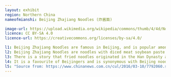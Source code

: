 ```yaml
---
layout: exhibit
region: Northern China
nameofmianshi: Beijing Zhajiang Noodles (炸酱面)

image-url: https://upload.wikimedia.org/wikipedia/commons/thumb/4/4d/Noodles_with_diced_meat_soybean_paste_with_8_toppings_%2820210112174522%29.jpg/640px-Noodles_with_diced_meat_soybean_paste_with_8_toppings_%2820210112174522%29.jpg
licence: CC BY-SA 4.0
licence-url: https://creativecommons.org/licenses/by-sa/4.0/

l1: Beijing Zhajiang Noodles are famous in Beijing, and is popular among the whole China. 
l2: Beijing Zhajiang Noodles are noodles with diced meat soybean paste with 8 toppings. 
l3: There is a story that fried noodles originated in the Han Dynasty and have been around for over 2000 years.
l4: It is a favourite of Beijingers and is synonymous with Beijing noodles. 
l5: "Source from: https://www.chinanews.com.cn/cul/2016/03-10/7792060.shtml, https://www.haodou.com/recipe/knowledge/1323"
---
```

